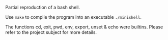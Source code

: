 Partial reproduction of a bash shell.

Use `make` to compile the program into an executable `./minishell`.

The functions cd, exit, pwd, env, export, unset & echo were builtins.
Please refer to the project subject for more details.
